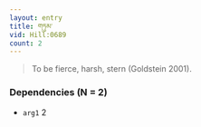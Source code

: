 ```yaml
---
layout: entry
title: གཏུམ་
vid: Hill:0689
count: 2
---
```

> To be fierce, harsh, stern (Goldstein 2001)\.


### Dependencies (N = 2)
* `arg1` 2
